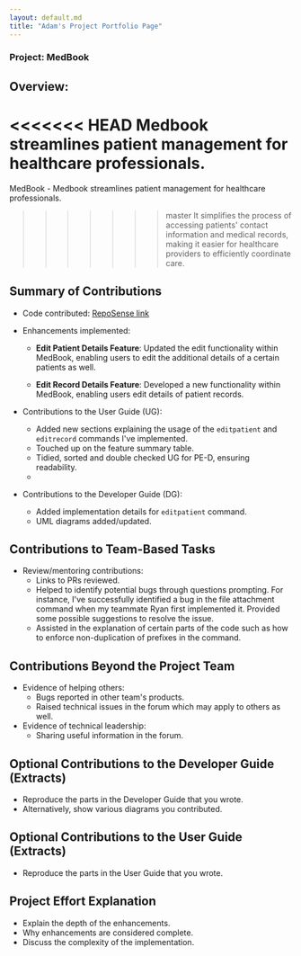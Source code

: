```yaml
---
layout: default.md
title: "Adam's Project Portfolio Page"
---
```


### Project: MedBook

## Overview:
<<<<<<< HEAD
Medbook streamlines patient management for healthcare professionals. 
=======
MedBook - Medbook streamlines patient management for healthcare professionals.
>>>>>>> master
It simplifies the process of accessing patients' contact information and medical records, making it easier for healthcare providers to efficiently coordinate care.


## Summary of Contributions
- Code contributed: [RepoSense link](https://nus-cs2103-ay2324s1.github.io/tp-dashboard/?search=adammangzijun&breakdown=true)
- Enhancements implemented:
  - **Edit Patient Details Feature**:
    Updated the edit functionality within MedBook, enabling users to edit the additional details of a certain patients as well.

  - **Edit Record Details Feature**:
    Developed a new functionality within MedBook, enabling users edit details of patient records.

- Contributions to the User Guide (UG):
    - Added new sections explaining the usage of the `editpatient` and `editrecord` commands I've implemented.
    - Touched up on the feature summary table.
    - Tidied, sorted and double checked UG for PE-D, ensuring readability.
    - 
  
- Contributions to the Developer Guide (DG):
    - Added implementation details for `editpatient` command.
    - UML diagrams added/updated.

## Contributions to Team-Based Tasks
- Review/mentoring contributions:
    - Links to PRs reviewed.
    - Helped to identify potential bugs through questions prompting. For instance, I've successfully identified a bug in the file attachment command when my teammate Ryan first implemented it. Provided some possible suggestions to resolve the issue.  
    - Assisted in the explanation of certain parts of the code such as how to enforce non-duplication of prefixes in the command.
  
## Contributions Beyond the Project Team
- Evidence of helping others:
    - Bugs reported in other team's products.
    - Raised technical issues in the forum which may apply to others as well.
- Evidence of technical leadership:
    - Sharing useful information in the forum.

## Optional Contributions to the Developer Guide (Extracts)
- Reproduce the parts in the Developer Guide that you wrote.
- Alternatively, show various diagrams you contributed.

## Optional Contributions to the User Guide (Extracts)
- Reproduce the parts in the User Guide that you wrote.

## Project Effort Explanation
- Explain the depth of the enhancements.
- Why enhancements are considered complete.
- Discuss the complexity of the implementation.
